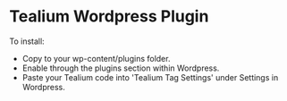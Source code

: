 Tealium Wordpress Plugin
========================

To install:

* Copy to your wp-content/plugins folder.
* Enable through the plugins section within Wordpress.
* Paste your Tealium code into 'Tealium Tag Settings' under Settings in Wordpress.